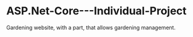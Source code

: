 # ASP.Net-Core---Individual-Project
Gardening website, with a part, that allows gardening management. 

